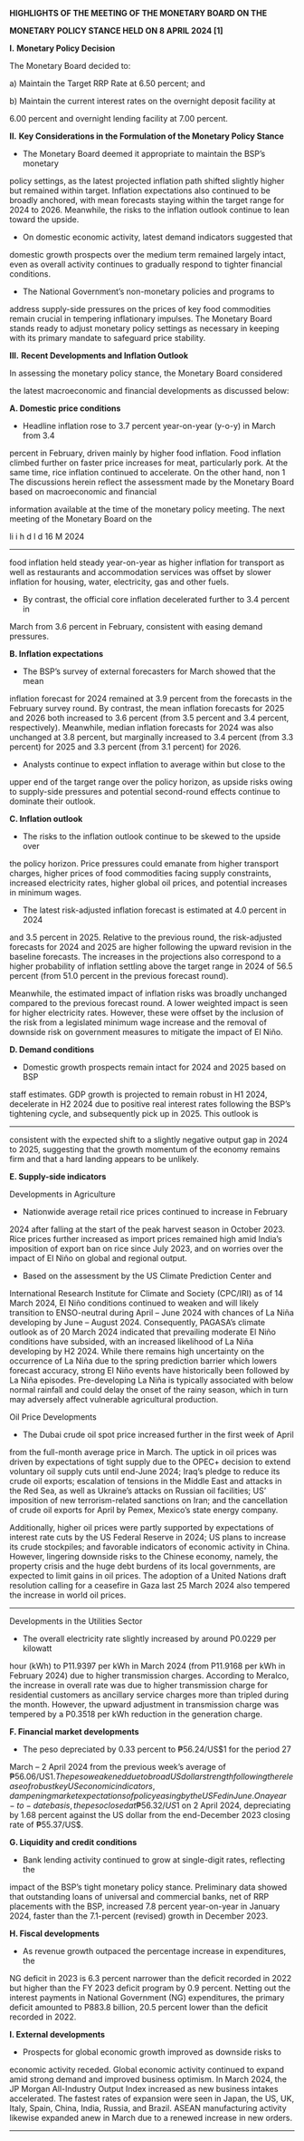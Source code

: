 **HIGHLIGHTS OF THE MEETING OF THE MONETARY BOARD ON THE**

**MONETARY POLICY STANCE HELD ON 8 APRIL 2024 [1]**


**I.** **Monetary Policy Decision**

The Monetary Board decided to:

a) Maintain the Target RRP Rate at 6.50 percent; and

b) Maintain the current interest rates on the overnight deposit facility at

6.00 percent and overnight lending facility at 7.00 percent.

**II.** **Key Considerations in the Formulation of the Monetary Policy Stance**

  - The Monetary Board deemed it appropriate to maintain the BSP’s monetary

policy settings, as the latest projected inflation path shifted slightly higher
but remained within target. Inflation expectations also continued to be
broadly anchored, with mean forecasts staying within the target range for
2024 to 2026. Meanwhile, the risks to the inflation outlook continue to lean
toward the upside.

  - On domestic economic activity, latest demand indicators suggested that

domestic growth prospects over the medium term remained largely intact,
even as overall activity continues to gradually respond to tighter financial
conditions.

  - The National Government’s non-monetary policies and programs to

address supply-side pressures on the prices of key food commodities
remain crucial in tempering inflationary impulses. The Monetary Board
stands ready to adjust monetary policy settings as necessary in keeping
with its primary mandate to safeguard price stability.

**III.** **Recent Developments and Inflation Outlook**

In assessing the monetary policy stance, the Monetary Board considered

the latest macroeconomic and financial developments as discussed below:

**A. Domestic price conditions**

  - Headline inflation rose to 3.7 percent year-on-year (y-o-y) in March from 3.4

percent in February, driven mainly by higher food inflation. Food inflation
climbed further on faster price increases for meat, particularly pork. At the
same time, rice inflation continued to accelerate. On the other hand, non
1 The discussions herein reflect the assessment made by the Monetary Board based on macroeconomic and financial

information available at the time of the monetary policy meeting. The next meeting of the Monetary Board on the

li i h d l d 16 M 2024


-----

food inflation held steady year-on-year as higher inflation for transport as
well as restaurants and accommodation services was offset by slower
inflation for housing, water, electricity, gas and other fuels.

- By contrast, the official core inflation decelerated further to 3.4 percent in

March from 3.6 percent in February, consistent with easing demand
pressures.

**B.  Inflation expectations**

- The BSP’s survey of external forecasters for March showed that the mean

inflation forecast for 2024 remained at 3.9 percent from the forecasts in the
February survey round. By contrast, the mean inflation forecasts for 2025
and 2026 both increased to 3.6 percent (from 3.5 percent and 3.4 percent,
respectively). Meanwhile, median inflation forecasts for 2024 was also
unchanged at 3.8 percent, but marginally increased to 3.4 percent (from 3.3
percent) for 2025 and 3.3 percent (from 3.1 percent) for 2026.

- Analysts continue to expect inflation to average within but close to the

upper end of the target range over the policy horizon, as upside risks owing
to supply-side pressures and potential second-round effects continue to
dominate their outlook.

**C.  Inflation outlook**

- The risks to the inflation outlook continue to be skewed to the upside over

the policy horizon. Price pressures could emanate from higher transport
charges, higher prices of food commodities facing supply constraints,
increased electricity rates, higher global oil prices, and potential increases
in minimum wages.

- The latest risk-adjusted inflation forecast is estimated at 4.0 percent in 2024

and 3.5 percent in 2025. Relative to the previous round, the risk-adjusted
forecasts for 2024 and 2025 are higher following the upward revision in the
baseline forecasts. The increases in the projections also correspond to a
higher probability of inflation settling above the target range in 2024 of 56.5
percent (from 51.0 percent in the previous forecast round).

Meanwhile, the estimated impact of inflation risks was broadly unchanged
compared to the previous forecast round. A lower weighted impact is seen
for higher electricity rates. However, these were offset by the inclusion of
the risk from a legislated minimum wage increase and the removal of
downside risk on government measures to mitigate the impact of El Niño.

**D. Demand conditions**

- Domestic growth prospects remain intact for 2024 and 2025 based on BSP

staff estimates. GDP growth is projected to remain robust in H1 2024,
decelerate in H2 2024 due to positive real interest rates following the BSP’s
tightening cycle, and subsequently pick up in 2025. This outlook is


-----

consistent with the expected shift to a slightly negative output gap in 2024
to 2025, suggesting that the growth momentum of the economy remains
firm and that a hard landing appears to be unlikely.

**E. Supply-side indicators**

Developments in Agriculture

- Nationwide average retail rice prices continued to increase in February

2024 after falling at the start of the peak harvest season in October 2023.
Rice prices further increased as import prices remained high amid India’s
imposition of export ban on rice since July 2023, and on worries over the
impact of El Niño on global and regional output.

- Based on the assessment by the US Climate Prediction Center and

International Research Institute for Climate and Society (CPC/IRI) as of 14
March 2024, El Niño conditions continued to weaken and will likely
transition to ENSO-neutral during April – June 2024 with chances of La Niña
developing by June – August 2024. Consequently, PAGASA’s climate
outlook as of 20 March 2024 indicated that prevailing moderate El Niño
conditions have subsided, with an increased likelihood of La Niña
developing by H2 2024. While there remains high uncertainty on the
occurrence of La Niña due to the spring prediction barrier which lowers
forecast accuracy, strong El Niño events have historically been followed by
La Niña episodes. Pre-developing La Niña is typically associated with below
normal rainfall and could delay the onset of the rainy season, which in turn
may adversely affect vulnerable agricultural production.

Oil Price Developments

- The Dubai crude oil spot price increased further in the first week of April

from the full-month average price in March. The uptick in oil prices was
driven by expectations of tight supply due to the OPEC+ decision to extend
voluntary oil supply cuts until end-June 2024; Iraq’s pledge to reduce its
crude oil exports; escalation of tensions in the Middle East and attacks in
the Red Sea, as well as Ukraine’s attacks on Russian oil facilities; US’
imposition of new terrorism-related sanctions on Iran; and the cancellation
of crude oil exports for April by Pemex, Mexico’s state energy company.

Additionally, higher oil prices were partly supported by expectations of
interest rate cuts by the US Federal Reserve in 2024; US plans to increase its
crude stockpiles; and favorable indicators of economic activity in China.
However, lingering downside risks to the Chinese economy, namely, the
property crisis and the huge debt burdens of its local governments, are
expected to limit gains in oil prices. The adoption of a United Nations draft
resolution calling for a ceasefire in Gaza last 25 March 2024 also tempered
the increase in world oil prices.


-----

Developments in the Utilities Sector

  - The overall electricity rate slightly increased by around P0.0229 per kilowatt

hour (kWh) to P11.9397 per kWh in March 2024 (from P11.9168 per kWh in
February 2024) due to higher transmission charges. According to Meralco,
the increase in overall rate was due to higher transmission charge for
residential customers as ancillary service charges more than tripled during
the month. However, the upward adjustment in transmission charge was
tempered by a P0.3518 per kWh reduction in the generation charge.

**F.  Financial market developments**

  - The peso depreciated by 0.33 percent to ₱56.24/US$1 for the period 27

March – 2 April 2024 from the previous week’s average of ₱56.06/US$1. The
peso weakened due to broad US dollar strength following the release of
robust key US economic indicators, dampening market expectations of
policy easing by the US Fed in June. On a year-to-date basis, the peso closed
at ₱56.32/US$1 on 2 April 2024, depreciating by 1.68 percent against the US
dollar from the end-December 2023 closing rate of ₱55.37/US$.

**G. Liquidity and credit conditions**

  - Bank lending activity continued to grow at single-digit rates, reflecting the

impact of the BSP’s tight monetary policy stance. Preliminary data showed
that outstanding loans of universal and commercial banks, net of RRP
placements with the BSP, increased 7.8 percent year-on-year in January
2024, faster than the 7.1-percent (revised) growth in December 2023.

**H. Fiscal developments**

  - As revenue growth outpaced the percentage increase in expenditures, the

NG deficit in 2023 is 6.3 percent narrower than the deficit recorded in 2022
but higher than the FY 2023 deficit program by 0.9 percent. Netting out the
interest payments in National Government (NG) expenditures, the primary
deficit amounted to P883.8 billion, 20.5 percent lower than the deficit
recorded in 2022.

**I.  External developments**

  - Prospects for global economic growth improved as downside risks to

economic activity receded. Global economic activity continued to expand
amid strong demand and improved business optimism. In March 2024, the
JP Morgan All-Industry Output Index increased as new business intakes
accelerated. The fastest rates of expansion were seen in Japan, the US, UK,
Italy, Spain, China, India, Russia, and Brazil. ASEAN manufacturing activity
likewise expanded anew in March due to a renewed increase in new orders.


-----

